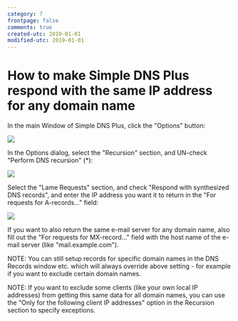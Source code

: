 ```yaml
---
category: 7
frontpage: false
comments: true
created-utc: 2019-01-01
modified-utc: 2019-01-01
---
```

# How to make Simple DNS Plus respond with the same IP address for any domain name

In the main Window of Simple DNS Plus, click the "Options" button:

![](img/67/1.png)

In the Options dialog, select the "Recursion" section, and UN-check "Perform DNS recursion" (*):

![](img/67/2.png)

Select the "Lame Requests" section, and check "Respond with synthesized DNS records", and enter the IP address you want it to return in the "For requests for A-records..." field:

![](img/67/3.png)

If you want to also return the same e-mail server for any domain name, also fill out the "For requests for MX-record..." field with the host name of the e-mail server (like "mail.example.com").

NOTE: You can still setup records for specific domain names in the DNS Records window etc. which will always override above setting - for example if you want to exclude certain domain names.

NOTE: If you want to exclude some clients (like your own local IP addresses) from getting this same data for all domain names, you can use the "Only for the following client IP addresses" option in the Recursion section to specify exceptions.

